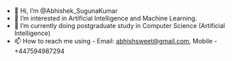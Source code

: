 - 👋 Hi, I’m @Abhishek_SugunaKumar
- 👀 I’m interested in Artificial Intelligence and Machine Learning. 
- 🌱 I’m currently doing postgraduate study in Computer Science (Artificial Intelligence)
- 📫 How to reach me using - Email: abhishsweet@gmail.com, Mobile - +447594987294

<!---
za18abf/za18abf is a ✨ special ✨ repository because its `README.md` (this file) appears on your GitHub profile.
You can click the Preview link to take a look at your changes.
--->
